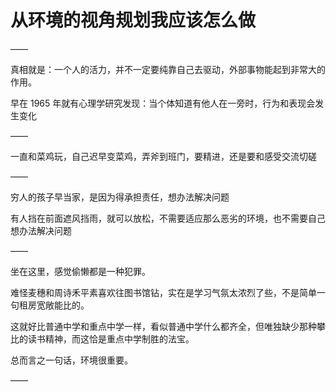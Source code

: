 # 从环境的视角规划我应该怎么做

——

真相就是：一个人的活力，并不一定要纯靠自己去驱动，外部事物能起到非常大的作用。

早在 1965 年就有心理学研究发现：当个体知道有他人在一旁时，行为和表现会发生变化

——

一直和菜鸡玩，自己迟早变菜鸡，弄斧到班门，要精进，还是要和感受交流切磋

——

穷人的孩子早当家，是因为得承担责任，想办法解决问题

有人挡在前面遮风挡雨，就可以放松，不需要适应那么恶劣的环境，也不需要自己想办法解决问题

——

坐在这里，感觉偷懒都是一种犯罪。

难怪麦穗和周诗禾平素喜欢往图书馆钻，实在是学习气氛太浓烈了些，不是简单一句租房宽敞能比的。

这就好比普通中学和重点中学一样，看似普通中学什么都齐全，但唯独缺少那种攀比的读书精神，而这恰是重点中学制胜的法宝。

总而言之一句话，环境很重要。

——

